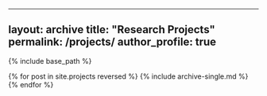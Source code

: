     
---
layout: archive
title: "Research Projects"
permalink: /projects/
author_profile: true
---


{% include base_path %}

{% for post in site.projects reversed %}
  {% include archive-single.md %}
{% endfor %}


